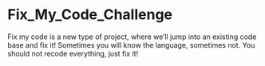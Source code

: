 # Fix_My_Code_Challenge
Fix my code is a new type of project, where we’ll jump into an existing code base and fix it!  Sometimes you will know the language, sometimes not.  You should not recode everything, just fix it!
